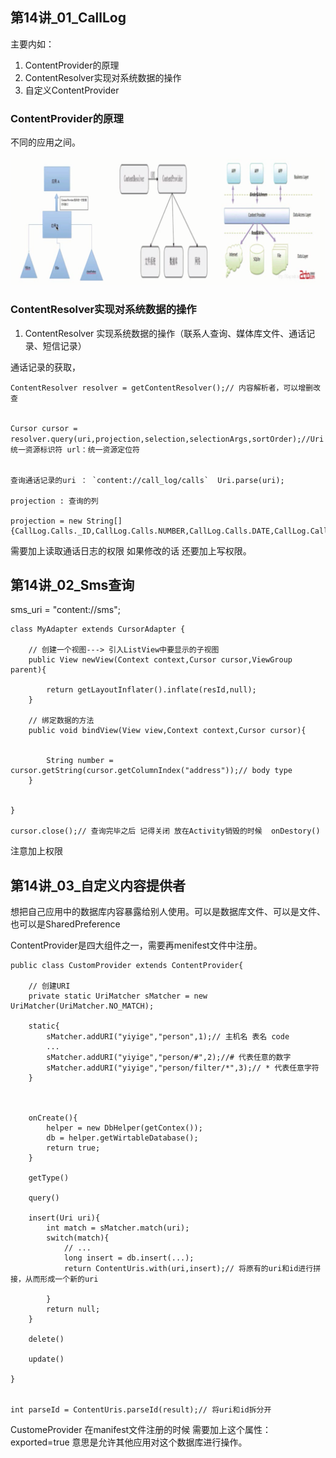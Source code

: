 ## 第14讲_01_CallLog

主要内如：
1. ContentProvider的原理
2. ContentResolver实现对系统数据的操作
3. 自定义ContentProvider


### ContentProvider的原理

不同的应用之间。

![](https://github.com/IvyZh/Android_Learning/blob/master/imgs/yztc/QQ%E6%88%AA%E5%9B%BE20161217165852.png)


### ContentResolver实现对系统数据的操作

1. ContentResolver 实现系统数据的操作（联系人查询、媒体库文件、通话记录、短信记录）


通话记录的获取，
	
	ContentResolver resolver = getContentResolver();// 内容解析者，可以增删改查
	
	
	Cursor cursor = resolver.query(uri,projection,selection,selectionArgs,sortOrder);//Uri：统一资源标识符 url：统一资源定位符
	
	
	查询通话记录的uri ： `content://call_log/calls`  Uri.parse(uri);
	
	projection : 查询的列  
	
	projection = new String[]{CallLog.Calls._ID,CallLog.Calls.NUMBER,CallLog.Calls.DATE,CallLog.Calls.TYPE};

需要加上读取通话日志的权限 如果修改的话 还要加上写权限。


## 第14讲_02_Sms查询

sms_uri = "content://sms";


	class MyAdapter extends CursorAdapter {
	
		// 创建一个视图---> 引入ListView中要显示的子视图
		public View newView(Context context,Cursor cursor,ViewGroup parent){
		
			return getLayoutInflater().inflate(resId,null);
		}
	
		// 绑定数据的方法
		public void bindView(View view,Context context,Cursor cursor){
	
	
			String number = cursor.getString(cursor.getColumnIndex("address"));// body type
		}
	
	
	}
	
	cursor.close();// 查询完毕之后 记得关闭 放在Activity销毁的时候  onDestory()

注意加上权限


## 第14讲_03_自定义内容提供者


想把自己应用中的数据库内容暴露给别人使用。可以是数据库文件、可以是文件、也可以是SharedPreference


ContentProvider是四大组件之一，需要再menifest文件中注册。

	
	public class CustomProvider extends ContentProvider{
	
		// 创建URI
		private static UriMatcher sMatcher = new UriMatcher(UriMatcher.NO_MATCH);
	
		static{
			sMatcher.addURI("yiyige","person",1);// 主机名 表名 code
			...
			sMatcher.addURI("yiyige","person/#",2);//# 代表任意的数字
			sMatcher.addURI("yiyige","person/filter/*",3);// * 代表任意字符
		}
		
		
		
		onCreate(){
			helper = new DbHelper(getContex());
			db = helper.getWirtableDatabase();
			return true;
		}
			
		getType()
	
		query()
	
		insert(Uri uri){
			int match =	sMatcher.match(uri);
			switch(match){
				// ...
				long insert = db.insert(...);
				return ContentUris.with(uri,insert);// 将原有的uri和id进行拼接，从而形成一个新的uri
				
			}
			return null;
		}
		
		delete()
	
		update()
	
	}
	
	
	int parseId = ContentUris.parseId(result);// 将uri和id拆分开

CustomeProvider 在manifest文件注册的时候 需要加上这个属性： exported=true 意思是允许其他应用对这个数据库进行操作。

